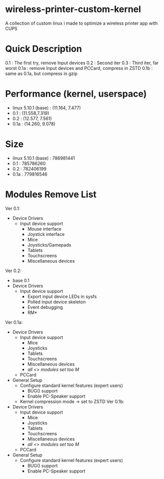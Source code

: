 # wireless-printer-custom-kernel
A collection of custom linux i made to optimize a wireless printer app with CUPS

# Quick Description
0.1	: The first try, remove Input devices
0.2	: Second iter
0.3	: Third iter, far worst
0.1a	: remove Input devices and PCCard, compress in ZSTD
0.1b	: same as 0.1a, but compress in gzip

# Performance (kernel, userspace)
- linux 5.10.1 (base)	: (11.164, 7.477)
- 0.1			: (11.558,7.319)
- 0.2			: (12.577, 7.561)
- 0.1a			: (14.260, 9.078)

# Size
- linux 5.10.1 (base)	: 786981441
- 0.1			: 785786260
- 0.2			: 782406199
- 0.1a			: 779816546
# Modules Remove List
Ver 0.1:
- Device Drivers
	- Input device support
		- Mouse interface
		- Joystick interface
		- Mice
		- Joysticks/Gamepads
		- Tablets
		- Touchscreens
		- Miscellaneous devices

Ver 0.2:
- base 0.1
- Device Drivers
	- Input device support
		- Export input device LEDs in sysfs
		- Polled input device skeleton
		- Event debugging
		- RM*
	
Ver 0.1a:
- Device Drivers
	- Input device support
		- Mice
		- Joysticks
		- Tablets
		- Touchscreens
		- Miscellaneous devices
		- *all <> modules set too M*
	- PCCard
- General Setup
	- Configure standard kernel features (expert users)
		- BUG() support
		- Enable PC-Speaker support
	- Kernel compression mode -> set to ZSTD
Ver 0.1b:
- Device Drivers
	- Input device support
		- Mice
		- Joysticks
		- Tablets
		- Touchscreens
		- Miscellaneous devices
		- *all <> modules set too M*
	- PCCard
- General Setup
	- Configure standard kernel features (expert users)
		- BUG() support
		- Enable PC-Speaker support
